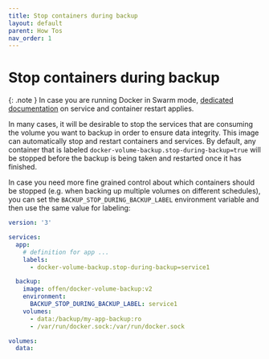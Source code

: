 ```yaml
---
title: Stop containers during backup
layout: default
parent: How Tos
nav_order: 1
---
```


# Stop containers during backup

{: .note }
In case you are running Docker in Swarm mode, [dedicated documentation](./use-with-docker-swarm.html) on service and container restart applies.

In many cases, it will be desirable to stop the services that are consuming the volume you want to backup in order to ensure data integrity.
This image can automatically stop and restart containers and services.
By default, any container that is labeled `docker-volume-backup.stop-during-backup=true` will be stopped before the backup is being taken and restarted once it has finished.

In case you need more fine grained control about which containers should be stopped (e.g. when backing up multiple volumes on different schedules), you can set the `BACKUP_STOP_DURING_BACKUP_LABEL` environment variable and then use the same value for labeling:

```yml
version: '3'

services:
  app:
    # definition for app ...
    labels:
      - docker-volume-backup.stop-during-backup=service1

  backup:
    image: offen/docker-volume-backup:v2
    environment:
      BACKUP_STOP_DURING_BACKUP_LABEL: service1
    volumes:
      - data:/backup/my-app-backup:ro
      - /var/run/docker.sock:/var/run/docker.sock

volumes:
  data:
```
